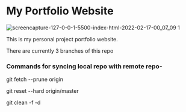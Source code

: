# My Portfolio Website

![screencapture-127-0-0-1-5500-index-html-2022-02-17-00_07_09 1](https://user-images.githubusercontent.com/95453430/154362374-9f3a3ab4-a8f9-4282-a6a5-196b695a98cc.png)

This is my personal project portfolio website.

There are currently 3 branches of this repo 

### Commands for syncing local repo with remote repo-

git fetch --prune origin

git reset --hard origin/master

git clean -f -d
